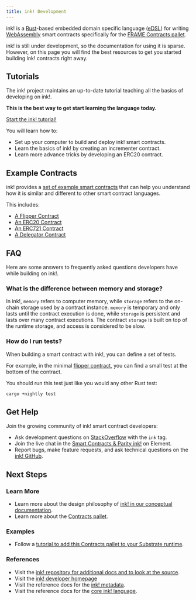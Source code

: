 ```yaml
---
title: ink! Development
---
```


ink! is a [Rust](https://www.rust-lang.org/)-based embedded domain specific language
([eDSL](https://wiki.haskell.org/Embedded_domain_specific_language)) for writing
[WebAssembly](https://webassembly.org/) smart contracts specifically for the
[FRAME Contracts pallet](contracts-pallet).

ink! is still under development, so the documentation for using it is sparse. However, on this page
you will find the best resources to get you started building ink! contracts right away.

## Tutorials

The ink! project maintains an up-to-date tutorial teaching all the basics of developing on ink!.

**This is the best way to get start learning the language today.**

<a class="btn btn-secondary primary-color text-white"
href="https://substrate.dev/substrate-contracts-workshop/">Start the ink! tutorial!</a>

You will learn how to:

- Set up your computer to build and deploy ink! smart contracts.
- Learn the basics of ink! by creating an incrementer contract.
- Learn more advance tricks by developing an ERC20 contract.

## Example Contracts

ink! provides a
[set of example smart contracts](https://github.com/paritytech/ink/tree/master/examples) that can
help you understand how it is similar and different to other smart contract languages.

This includes:

- [A Flipper Contract](https://github.com/paritytech/ink/tree/master/examples/flipper/)
- [An ERC20 Contract](https://github.com/paritytech/ink/tree/master/examples/erc20/)
- [An ERC721 Contract](https://github.com/paritytech/ink/tree/master/examples/erc721/)
- [A Delegator Contract](https://github.com/paritytech/ink/tree/master/examples/delegator/)

## FAQ

Here are some answers to frequently asked questions developers have while building on ink!.

### What is the difference between memory and storage?

In ink!, `memory` refers to computer memory, while `storage` refers to the on-chain storage used by
a contract instance. `memory` is temporary and only lasts until the contract execution is done,
while `storage` is persistent and lasts over many contract executions. The contract `storage` is
built on top of the runtime storage, and access is considered to be slow.

### How do I run tests?

When building a smart contract with ink!, you can define a set of tests.

For example, in the minimal
[flipper contract](https://github.com/paritytech/ink/blob/master/examples/flipper/lib.rs), you
can find a small test at the bottom of the contract.

You should run this test just like you would any other Rust test:

```bash
cargo +nightly test
```

## Get Help

Join the growing community of ink! smart contract developers:

- Ask development questions on [StackOverflow](https://stackoverflow.com/questions/tagged/ink) with
  the `ink` tag.
- Join the live chat in the
  [Smart Contracts & Parity ink!](https://matrix.to/#/#ink:matrix.parity.io)
  on Element.
- Report bugs, make feature requests, and ask technical questions on the
  [ink! GitHub](https://github.com/paritytech/ink).

## Next Steps

### Learn More

- Learn more about the design philosophy of
  [ink! in our conceptual documentation](ink-fundamentals).
- Learn more about the [Contracts pallet](https://substrate.dev/rustdocs/v3.0.0/pallet_contracts/index.html).

### Examples

- Follow a
  [tutorial to add this Contracts pallet to your Substrate runtime](../../tutorials/add-contracts-pallet/).

### References

- Visit the
  [ink! repository for additional docs and to look at the source](https://github.com/paritytech/ink).
- Visit the [ink! developer homepage](https://paritytech.github.io/ink/)
- Visit the reference docs for the [ink! metadata](https://paritytech.github.io/ink/ink_metadata/).
- Visit the reference docs for the [core ink! language](https://paritytech.github.io/ink/ink_lang/).
